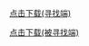[点击下载(寻找端)](https://creation.codemao.cn/434/616B82600F4141999248F4887D550501/find发起端.apk)

[点击下载(被寻找端)](https://creation.codemao.cn/434/616B82600F4141999248F4887D550501/find发起端.apk)